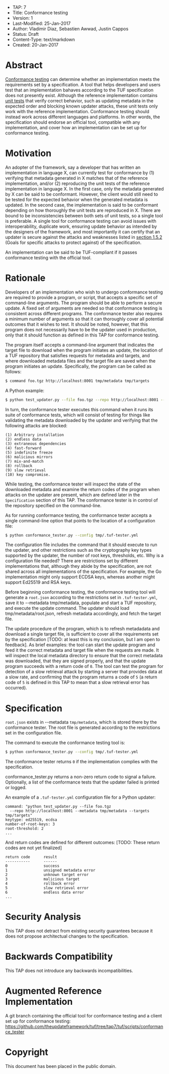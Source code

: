 * TAP: 7
* Title: Conformance testing
* Version: 1
* Last-Modified: 25-Jan-2017
* Author: Vladimir Diaz, Sebastien Awwad, Justin Cappos
* Status: Draft
* Content-Type: text/markdown
* Created: 20-Jan-2017

# Abstract

[Conformance testing](https://en.wikipedia.org/wiki/Conformance_testing) can
determine whether an implementation meets the requirements set by a
specification.  A tool that helps developers and users test that an
implementation bahaves according to the TUF specification does not presently
exist.  Although the reference implementation contains [unit
tests](https://github.com/theupdateframework/tuf/tree/6fde6222c9c6abf905ef4a56cf56fe35c4a85e14/tests)
that verify correct behavior, such as updating metadata in the expected order
and blocking known updater attacks, these unit tests only work with the
reference implementation.  Conformance testing should instead work across
different languages and platforms.  In other words, the specification should
endorse an official tool, compatible with any implementation, and cover how an
implementation can be set up for conformance testing.

# Motivation

An adopter of the framework, say a developer that has written an implementation
in language X, can currently test for conformance by (1) verifying that
metadata generated in X matches that of the reference implementation, and/or
(2) reproducing the unit tests of the reference implementation in language X.
In the first case, only the metadata generated by X can be said to be
conformant.  However, the client would still need to be tested for the expected
behavior when the generated metadata is updated.  In the second case, the
implementation is said to be conformant depending on how thoroughly the unit
tests are reproduced in X.  There are bound to be inconsistencies between both
sets of unit tests, so a single tool is preferable.  A single tool for
conformance testing can avoid issues with interoperability, duplicate work,
ensuring update behavior as intended by the designers of the framework, and
most importantly it can certify that an updater is secure against the attacks
and weaknesses listed in [section
1.5.2](https://github.com/theupdateframework/tuf/blob/6fde6222c9c6abf905ef4a56cf56fe35c4a85e14/docs/tuf-spec.txt#L124-L181)
(Goals for specific attacks to protect against) of the specification.

An implementation can be said to be TUF-compliant if it passes conformance
testing with the official tool.

# Rationale

Developers of an implementation who wish to undergo conformance testing are
required to provide a program, or script, that accepts a specific set of
command-line arguments.  The program should be able to perform a secure update.
A fixed set of arguments are needed so that conformance testing is consistent
across different programs.  The conformance tester also requires a minimum
number of arguments so that it can thoroughly cover all potential outcomes that
it wishes to test.  It should be noted, however, that this program does not
necessarily have to be the updater used in production, only that it should
function as defined in this TAP for conformance testing.

The program itself accepts a command-line argument that indicates the target
file to download when the program initiates an update, the location of a TUF
repository that satisfies requests for metadata and targets, and where
downloaded metadata files and the target file are saved when the program
initiates an update.  Specifically, the program can be called as follows:

```Bash
$ command foo.tgz http://localhost:8001 tmp/metadata tmp/targets
```

A Python example:

```Bash
$ python test_updater.py --file foo.tgz --repo http://localhost:8001 --metadata tmp/metadata --targets tmp/targets
```

In turn, the conformance tester executes this command when it runs its suite of
conformance tests, which will consist of testing for things like validating the
metadata downloaded by the updater and verifying that the following attacks are
blocked:

```
(1) Arbitrary installation
(2) endless data
(3) extraneous dependencies
(4) fast-forward
(5) indefinite freeze
(6) malicious mirrors
(7) mix-and-match
(8) rollback
(9) slow retrieval
(10) key compromise.
```

While testing, the conformance tester will inspect the state of the downloaded
metadata and examine the return codes of the program when attacks on the
updater are present, which are defined later in the `Specification` section of
this TAP.  The conformance tester is in control of the repository specified on
the command-line.

As for running conformance testing, the conformance tester accepts a
single command-line option that points to the location of a configuration file:

```Bash
$ python conformance_tester.py --config tmp/.tuf-tester.yml
```

The configuration file includes the command that it should execute to run the
updater, and other restrictions such as the cryptography key types supported by
the updater, the number of root keys, thresholds, etc.  Why is a configuration
file needed?  There are restrictions set by different implementations that,
although they abide by the specification, are not shared across all
implementations of the specification.  For example, the Go implementation might
only support ECDSA keys, whereas another might support Ed25519 and RSA keys.

Before beginning conformance testing, the conformance testing tool will
generate a `root.json` according to the restrictions set in `.tuf-tester.yml`,
save it to --metadata tmp/metadata, populate and start a TUF repository, and
execute the update command.  The updater should load tmp/metadata/root.json,
refresh metadata accordingly, and fetch the target file.

The update procedure of the program, which is to refresh metadadata and
download a single target file, is sufficient to cover all the requirements set
by the specification [TODO: at least this is my conclusion, but I am open to
feedback].  As brief examples: the tool can start the update program and feed
it the correct metadata and target file when the requests are made.  It will
inspect the local metadata directory to ensure that the correct metadata was
downloaded, that they are signed properly, and that the update program succeeds
with a return code of `0`.  The tool can test the program for detection of a
slow retrieval attack by starting a server that provides data at a slow rate,
and confirming that the program returns a code of `5` (a return code of `5` is
defined in this TAP to mean that a slow retrieval error has occurred).

# Specification

`root.json` exists in --metadata `tmp/metadata`, which is stored there by the
conformance tester.  The root file is generated according to the restrictions
set in the configuration file.

The command to execute the conformance testing tool is:

```Bash
$ python conformance_tester.py --config tmp/.tuf-tester.yml
```

The conformance tester returns `0` if the implementation complies with the
specification.

conformance_tester.py returns a non-zero return code to signal a failure.
Optionally, a list of the conformance tests that the updater failed is printed
or logged.

An example of a `.tuf-tester.yml` configuration file for a Python updater:

```
command: "python test_updater.py --file foo.tgz
  --repo http://localhost:8001 --metadata tmp/metadata --targets tmp/targets"
keytype: ed25519, ecdsa
number-of-root-keys: 3
root-threshold: 2
...
```

And return codes are defined for different outcomes:
[TODO: These return codes are not yet finalized]

```
return code      result
-----------      ------
0                success
1                unsigned metadata error
2                unknown target error
3                malicious target
4                rollback error
5                slow retrieval error
6                endless data error
...
```

# Security Analysis

This TAP does not detract from existing security guarantees because it does not
propose architectual changes to the specification.

# Backwards Compatibility

This TAP does not introduce any backwards incompatibilities.

# Augmented Reference Implementation


A git branch containing the official tool for conformance testing and a client
set up for conformance testing:
https://github.com/theupdateframework/tuf/tree/tap7/tuf/scripts/conformance_tester

# Copyright

This document has been placed in the public domain.
